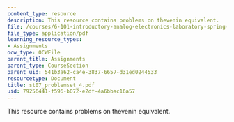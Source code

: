 ```yaml
---
content_type: resource
description: This resource contains problems on thevenin equivalent.
file: /courses/6-101-introductory-analog-electronics-laboratory-spring-2007/79256441f596b072e2df4a6bbac16a57_st07_problemset_4.pdf
file_type: application/pdf
learning_resource_types:
- Assignments
ocw_type: OCWFile
parent_title: Assignments
parent_type: CourseSection
parent_uid: 541b3a62-ca4e-3837-6657-d31ed0244533
resourcetype: Document
title: st07_problemset_4.pdf
uid: 79256441-f596-b072-e2df-4a6bbac16a57
---
```

This resource contains problems on thevenin equivalent.

